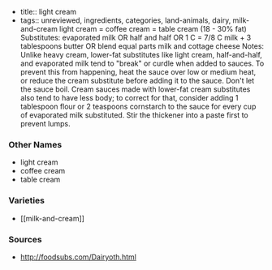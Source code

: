 - title:: light cream
- tags:: unreviewed, ingredients, categories, land-animals, dairy, milk-and-cream
light cream = coffee cream = table cream (18 - 30% fat) Substitutes: evaporated milk OR half and half OR 1 C = 7/8 C milk + 3 tablespoons butter OR blend equal parts milk and cottage cheese Notes: Unlike heavy cream, lower-fat substitutes like light cream, half-and-half, and evaporated milk tend to "break" or curdle when added to sauces. To prevent this from happening, heat the sauce over low or medium heat, or reduce the cream substitute before adding it to the sauce. Don't let the sauce boil. Cream sauces made with lower-fat cream substitutes also tend to have less body; to correct for that, consider adding 1 tablespoon flour or 2 teaspoons cornstarch to the sauce for every cup of evaporated milk substituted. Stir the thickener into a paste first to prevent lumps.

### Other Names

* light cream
* coffee cream
* table cream

### Varieties

* [[milk-and-cream]]

### Sources
* http://foodsubs.com/Dairyoth.html
